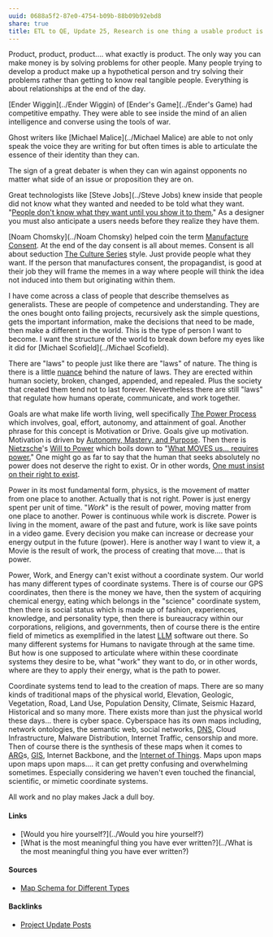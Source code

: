 ```yaml
---
uuid: 0688a5f2-87e0-4754-b09b-88b09b92ebd8
share: true
title: ETL to QE, Update 25, Research is one thing a usable product is quite another
---
```

Product, product, product.... what exactly is product. The only way you can make money is by solving problems for other people. Many people trying to develop a product make up a hypothetical person and try solving their problems rather than getting to know real tangible people. Everything is about relationships at the end of the day.

[Ender Wiggin](../Ender Wiggin) of [Ender's Game](../Ender's Game) had competitive empathy. They were able to see inside the mind of an alien intelligence and converse using the tools of war.

Ghost writers like [Michael Malice](../Michael Malice) are able to not only speak the voice they are writing for but often times is able to articulate the essence of their identity than they can.

The sign of a great debater is when they can win against opponents no matter what side of an issue or proposition they are on.

Great technologists like [Steve Jobs](../Steve Jobs) knew inside that people did not know what they wanted and needed to be told what they want. "[People don't know what they want until you show it to them.](../4b344d20-ea74-49c1-b93d-50002abb00f6)" As a designer you must also anticipate a users needs before they realize they have them.

[Noam Chomsky](../Noam Chomsky) helped coin the term [Manufacture Consent](../fba74ec5-aa88-4f2b-bac8-324a0e4478be). At the end of the day consent is all about memes. Consent is all about seduction [The Culture Series](../45ae90e1-c4fd-4d7a-b290-a4050b37b573) style. Just provide people what they want. If the person that manufactures consent, the propagandist, is good at their job they will frame the memes in a way where people will think the idea not induced into them but originating within them.

I have come across a class of people that describe themselves as generalists. These are people of competence and understanding. They are the ones bought onto failing projects, recursively ask the simple questions, gets the important information, make the decisions that need to be made, then make a different in the world. This is the type of person I want to become. I want the structure of the world to break down before my eyes like it did for [Michael Scofield](../Michael Scofield).

There are "laws" to people just like there are "laws" of nature. The thing is there is a little [nuance](../1ea4d752-e783-45f8-a355-98b52d0ca391) behind the nature of laws. They are erected within human society, broken, changed, appended, and repealed. Plus the society that created them tend not to last forever. Nevertheless there are still "laws" that regulate how humans operate, communicate, and work together.

Goals are what make life worth living, well specifically [The Power Process](../520389b2-39a2-4555-9515-c8e1f6e0b68b) which involves,  goal, effort, autonomy, and attainment of goal. Another phrase for this concept is Motivation or Drive. Goals give up motivation. Motivation is driven by [Autonomy, Mastery, and Purpose](../b0d4699c-d129-4eb3-884c-09c82d02eccc). Then there is [Nietzsche](../Nietzsche)'s [Will to Power](../2fc34bc0-efad-466c-ab71-e1a69c4b9aa4) which boils down to "[What MOVES us... requires power.](../b1c06b19-58e7-4284-8776-5fb7d0314b2a)" One might go as far to say that the human that seeks absolutely no power does not deserve the right to exist. Or in other words, [One must insist on their right to exist](../37d44e68-0614-4072-8667-3d76e9236649).

Power in its most fundamental form, physics, is the movement of matter from one place to another. Actually that is not right. Power is just energy spent per unit of time. "*Work*" is the result of power, moving matter from one place to another. Power is continuous while work is discrete. Power is living in the moment, aware of the past and future, work is like save points in a video game. Every decision you make can increase or decrease your energy output in the future (power). Here is another way I want to view it, a Movie is the result of work, the process of creating that move.... that is power.

Power, Work, and Energy can't exist without a coordinate system. Our world has many different types of coordinate systems. There is of course our GPS coordinates, then there is the money we have, then the system of acquiring chemical energy, eating which belongs in the "science" coordinate system, then there is social status which is made up of fashion, experiences, knowledge, and personality type, then there is bureaucracy within our corporations, religions, and governments, then of course there is the entire field of mimetics as exemplified in the latest [LLM](../8098d812-cde1-4a26-ac6f-793f02067948) software out there. So many different systems for Humans to navigate through at the same time. But how is one supposed to articulate where within these coordinate systems they desire to be, what "work" they want to do, or in other words, where are they to apply their energy, what is the path to power. 

Coordinate systems tend to lead to the creation of maps. There are so many kinds of traditional maps of the physical world, Elevation, Geologic, Vegetation, Road, Land Use, Population Density, Climate, Seismic Hazard, Historical and so many more. There exists more than just the physical world these days... there is cyber space. Cyberspace has its own maps including, network ontologies, the semantic web, social networks, [DNS](../6f2b1d6c-3b38-4e05-bf02-69af4d23f098), Cloud Infrastructure, Malware Distribution, Internet Traffic, censorship and more. Then of course there is the synthesis of these maps when it comes to [ARG](../db3d13d9-f535-40ff-8ef6-81073f112426)s, [GIS](../fb164f5f-a98f-4241-be55-2b0b31e9ca43), Internet Backbone, and the [Internet of Things](../48fe8904-225b-4aea-9663-804ce3520455). Maps upon maps upon maps upon maps.... it can get pretty confusing and overwhelming sometimes. Especially considering we haven't even touched the financial, scientific, or mimetic coordinate systems.

All work and no play makes Jack a dull boy.

#### Links

* [Would you hire yourself?](../Would you hire yourself?)
* [What is the most meaningful thing you have ever written?](../What is the most meaningful thing you have ever written?)
#### Sources

* [Map Schema for Different Types](https://chat.openai.com/share/39fbeeda-afc7-435d-bed7-b63ca0536334)



#### Backlinks

* [Project Update Posts](/4c45797f-8d43-4277-a5c1-de8df9aa7876)